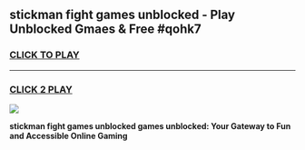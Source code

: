 
## stickman fight games unblocked - Play Unblocked Gmaes & Free #qohk7
<h3>
<a href="https://premium.freeplayer.one?title=stickman_fight_games_unblocked&ref=03M">CLICK TO PLAY</a></h3>
<hr>

<h3>
<a href="https://premium.freeplayer.one?title=stickman_fight_games_unblocked&ref=03M">CLICK 2 PLAY</a>
  
</h3>

<a href="https://premium.freeplayer.one?title=stickman_fight_games_unblocked&ref=03M"><img src="https://clearcache.store/games.png"></a>


**stickman fight games unblocked games unblocked: Your Gateway to Fun and Accessible Online Gaming**
